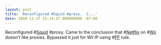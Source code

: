 ```yaml
---
layout: post
title: 'Reconfigured #Squid #proxy.  C...'
date: 2010-11-27 15:14:17.000000000 -07:00
---
```

Reconfigured #<a href="http://search.twitter.com/search?q=%23Squid" class="aktt_hashtag">Squid</a> #proxy.  Came to the conclusion that #<a href="http://search.twitter.com/search?q=%23Netflix" class="aktt_hashtag">Netflix</a> on #<a href="http://search.twitter.com/search?q=%23Wii" class="aktt_hashtag">Wii</a> doesn't like proxies.  Bypassed it just for Wii IP using #<a href="http://search.twitter.com/search?q=%23PF" class="aktt_hashtag">PF</a> rule.
